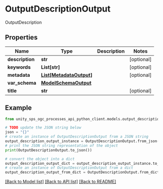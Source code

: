 # OutputDescriptionOutput

OutputDescription

## Properties

Name | Type | Description | Notes
------------ | ------------- | ------------- | -------------
**description** | **str** |  | [optional]
**keywords** | **List[str]** |  | [optional]
**metadata** | [**List[MetadataOutput]**](MetadataOutput.md) |  | [optional]
**var_schema** | [**ModelSchemaOutput**](ModelSchemaOutput.md) |  |
**title** | **str** |  | [optional]

## Example

```python
from unity_sps_ogc_processes_api_python_client.models.output_description_output import OutputDescriptionOutput

# TODO update the JSON string below
json = "{}"
# create an instance of OutputDescriptionOutput from a JSON string
output_description_output_instance = OutputDescriptionOutput.from_json(json)
# print the JSON string representation of the object
print(OutputDescriptionOutput.to_json())

# convert the object into a dict
output_description_output_dict = output_description_output_instance.to_dict()
# create an instance of OutputDescriptionOutput from a dict
output_description_output_from_dict = OutputDescriptionOutput.from_dict(output_description_output_dict)
```
[[Back to Model list]](../README.md#documentation-for-models) [[Back to API list]](../README.md#documentation-for-api-endpoints) [[Back to README]](../README.md)
